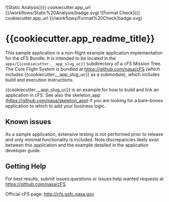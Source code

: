 ![Static Analysis]({{ cookiecutter.app_url }}/workflows/Static%20Analysis/badge.svg)
![Format Check]({{ cookiecutter.app_url }}/workflows/Format%20Check/badge.svg)

# {{cookiecutter.app_readme_title}}

This sample application is a non-flight example application implementation for the cFS Bundle. It is intended to be located in the `apps/{{cookiecutter.__app_slug_uc}}` subdirectory of a cFS Mission Tree. The Core Flight System is bundled at <https://github.com/nasa/cFS> (which includes {{cookiecutter.__app_slug_uc}} as a submodule), which includes build and execution instructions.

{{cookiecutter.__app_slug_uc}} is an example for how to build and link an application in cFS. See also the skeleton_app (<https://github.com/nasa/skeleton_app>) if you are looking for a bare-bones application to which to add your business logic.

## Known issues

As a sample application, extensive testing is not performed prior to release and only minimal functionality is included. Note discrepancies likely exist between this application and the example detailed in the application developer guide.

## Getting Help

For best results, submit issues:questions or issues:help wanted requests at <https://github.com/nasa/cFS>.

Official cFS page: <http://cfs.gsfc.nasa.gov>
